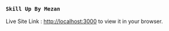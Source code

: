 ### `Skill Up By Mezan`

Live Site Link : [http://localhost:3000](http://localhost:3000) to view it in your browser.

##
